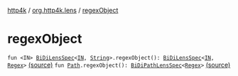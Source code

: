 [http4k](../index.md) / [org.http4k.lens](index.md) / [regexObject](./regex-object.md)

# regexObject

`fun <IN> `[`BiDiLensSpec`](-bi-di-lens-spec/index.md)`<`[`IN`](regex-object.md#IN)`, `[`String`](https://kotlinlang.org/api/latest/jvm/stdlib/kotlin/-string/index.html)`>.regexObject(): `[`BiDiLensSpec`](-bi-di-lens-spec/index.md)`<`[`IN`](regex-object.md#IN)`, `[`Regex`](https://kotlinlang.org/api/latest/jvm/stdlib/kotlin.text/-regex/index.html)`>` [(source)](https://github.com/http4k/http4k/blob/master/http4k-core/src/main/kotlin/org/http4k/lens/lensSpec.kt#L228)
`fun `[`Path`](-path/index.md)`.regexObject(): `[`BiDiPathLensSpec`](-bi-di-path-lens-spec/index.md)`<`[`Regex`](https://kotlinlang.org/api/latest/jvm/stdlib/kotlin.text/-regex/index.html)`>` [(source)](https://github.com/http4k/http4k/blob/master/http4k-core/src/main/kotlin/org/http4k/lens/path.kt#L109)